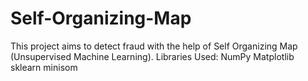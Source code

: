 # Self-Organizing-Map
This project aims to detect fraud with the help of Self Organizing Map (Unsupervised Machine Learning).
Libraries Used:
  NumPy
  Matplotlib
  sklearn
  minisom
